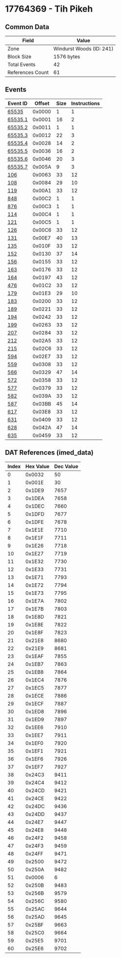 # 17764369 - Tih Pikeh

## Common Data

| Field            | Value                    |
|------------------|--------------------------|
| Zone             | Windurst Woods (ID: 241) |
| Block Size       | 1576 bytes               |
| Total Events     | 42                       |
| References Count | 61                       |

## Events

| Event ID                | Offset   |   Size |   Instructions |
|-------------------------|----------|--------|----------------|
| [65535](./65535.md)     | 0x0000   |      1 |              1 |
| [65535.1](./65535.1.md) | 0x0001   |     16 |              2 |
| [65535.2](./65535.2.md) | 0x0011   |      1 |              1 |
| [65535.3](./65535.3.md) | 0x0012   |     22 |              3 |
| [65535.4](./65535.4.md) | 0x0028   |     14 |              2 |
| [65535.5](./65535.5.md) | 0x0036   |     16 |              2 |
| [65535.6](./65535.6.md) | 0x0046   |     20 |              3 |
| [65535.7](./65535.7.md) | 0x005A   |      9 |              3 |
| [106](./106.md)         | 0x0063   |     33 |             12 |
| [108](./108.md)         | 0x0084   |     29 |             10 |
| [119](./119.md)         | 0x00A1   |     33 |             12 |
| [848](./848.md)         | 0x00C2   |      1 |              1 |
| [876](./876.md)         | 0x00C3   |      1 |              1 |
| [114](./114.md)         | 0x00C4   |      1 |              1 |
| [121](./121.md)         | 0x00C5   |      1 |              1 |
| [126](./126.md)         | 0x00C6   |     33 |             12 |
| [131](./131.md)         | 0x00E7   |     40 |             13 |
| [135](./135.md)         | 0x010F   |     33 |             12 |
| [152](./152.md)         | 0x0130   |     37 |             14 |
| [156](./156.md)         | 0x0155   |     33 |             12 |
| [163](./163.md)         | 0x0176   |     33 |             12 |
| [164](./164.md)         | 0x0197   |     43 |             12 |
| [476](./476.md)         | 0x01C2   |     33 |             12 |
| [179](./179.md)         | 0x01E3   |     29 |             10 |
| [183](./183.md)         | 0x0200   |     33 |             12 |
| [189](./189.md)         | 0x0221   |     33 |             12 |
| [194](./194.md)         | 0x0242   |     33 |             12 |
| [199](./199.md)         | 0x0263   |     33 |             12 |
| [207](./207.md)         | 0x0284   |     33 |             12 |
| [212](./212.md)         | 0x02A5   |     33 |             12 |
| [215](./215.md)         | 0x02C6   |     33 |             12 |
| [594](./594.md)         | 0x02E7   |     33 |             12 |
| [559](./559.md)         | 0x0308   |     33 |             12 |
| [566](./566.md)         | 0x0329   |     47 |             14 |
| [572](./572.md)         | 0x0358   |     33 |             12 |
| [577](./577.md)         | 0x0379   |     33 |             12 |
| [582](./582.md)         | 0x039A   |     33 |             12 |
| [587](./587.md)         | 0x03BB   |     45 |             14 |
| [617](./617.md)         | 0x03E8   |     33 |             12 |
| [631](./631.md)         | 0x0409   |     33 |             12 |
| [628](./628.md)         | 0x042A   |     47 |             14 |
| [635](./635.md)         | 0x0459   |     33 |             12 |

## DAT References (imed_data)

|   Index | Hex Value   |   Dec Value |
|---------|-------------|-------------|
|       0 | 0x0032      |          50 |
|       1 | 0x001E      |          30 |
|       2 | 0x1DE9      |        7657 |
|       3 | 0x1DEA      |        7658 |
|       4 | 0x1DEC      |        7660 |
|       5 | 0x1DFD      |        7677 |
|       6 | 0x1DFE      |        7678 |
|       7 | 0x1E1E      |        7710 |
|       8 | 0x1E1F      |        7711 |
|       9 | 0x1E26      |        7718 |
|      10 | 0x1E27      |        7719 |
|      11 | 0x1E32      |        7730 |
|      12 | 0x1E33      |        7731 |
|      13 | 0x1E71      |        7793 |
|      14 | 0x1E72      |        7794 |
|      15 | 0x1E73      |        7795 |
|      16 | 0x1E7A      |        7802 |
|      17 | 0x1E7B      |        7803 |
|      18 | 0x1E8D      |        7821 |
|      19 | 0x1E8E      |        7822 |
|      20 | 0x1E8F      |        7823 |
|      21 | 0x21E8      |        8680 |
|      22 | 0x21E9      |        8681 |
|      23 | 0x1EAF      |        7855 |
|      24 | 0x1EB7      |        7863 |
|      25 | 0x1EB8      |        7864 |
|      26 | 0x1EC4      |        7876 |
|      27 | 0x1EC5      |        7877 |
|      28 | 0x1ECE      |        7886 |
|      29 | 0x1ECF      |        7887 |
|      30 | 0x1ED8      |        7896 |
|      31 | 0x1ED9      |        7897 |
|      32 | 0x1EE6      |        7910 |
|      33 | 0x1EE7      |        7911 |
|      34 | 0x1EF0      |        7920 |
|      35 | 0x1EF1      |        7921 |
|      36 | 0x1EF6      |        7926 |
|      37 | 0x1EF7      |        7927 |
|      38 | 0x24C3      |        9411 |
|      39 | 0x24C4      |        9412 |
|      40 | 0x24CD      |        9421 |
|      41 | 0x24CE      |        9422 |
|      42 | 0x24DC      |        9436 |
|      43 | 0x24DD      |        9437 |
|      44 | 0x24E7      |        9447 |
|      45 | 0x24E8      |        9448 |
|      46 | 0x24F2      |        9458 |
|      47 | 0x24F3      |        9459 |
|      48 | 0x24FF      |        9471 |
|      49 | 0x2500      |        9472 |
|      50 | 0x250A      |        9482 |
|      51 | 0x0006      |           6 |
|      52 | 0x250B      |        9483 |
|      53 | 0x256B      |        9579 |
|      54 | 0x256C      |        9580 |
|      55 | 0x25AC      |        9644 |
|      56 | 0x25AD      |        9645 |
|      57 | 0x25BF      |        9663 |
|      58 | 0x25C0      |        9664 |
|      59 | 0x25E5      |        9701 |
|      60 | 0x25E6      |        9702 |
